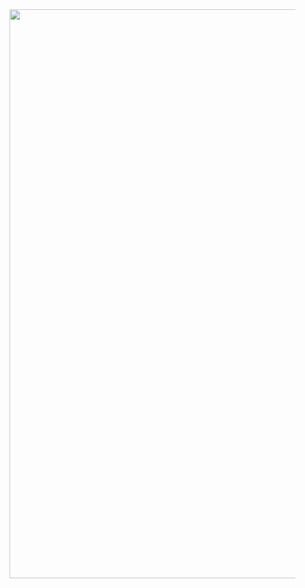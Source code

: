 <div id="header" align="center">
  <img src="https://media.giphy.com/media/wdt9IWxTCztwA/giphy.gif" width="1000"/>
</div>

